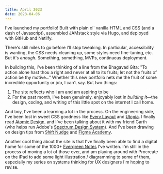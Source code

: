```yaml
---
title: April 2023
date: 2023-04-06
---
```


I've launched my portfolio! Built with plain ol' vanilla HTML and CSS (and a dash of Javascript), assembled JAMstack style via Hugo, and deployed with GitHub and Netlify.

There's still miles to go before I'll stop tweaking. In particular, accessibility is wanting, the CSS needs cleaning up, some styles need fine-tuning, etc. But it's _enough_. Something, something, MVPs, continuous deployment.

In building this, I've been thinking of a line from the Bhagavad Gita: "To action alone hast thou a right and never at all to its fruits; let not the fruits of action be thy motive..." Whether this new portfolio nets me the fruit of some incredible opportunity or job, I can't say. But two things:
 
1. The site reflects who I am and am aspiring to be
2. For the past month, I've been genuinely, enjoyably lost in *building it*—the design, coding, and writing of this little spot on the internet I call home.

And boy, I've been a learning a lot in the process. On the engineering side, I've been lost in sweet CSS goodness like [Every Layout](https://every-layout.dev/) and [Utopia](https://utopia.fyi/). I finally read [Atomic Design](https://atomicdesign.bradfrost.com/), and I've been talking about it with my friend Garth (who helps run Adobe's [Spectrum Design System](https://spectrum.adobe.com/)). And I've been drawing on design tips from [Shift Nudge](https://shiftnudge.com/) and [Figma Academy](https://www.figma.academy/).

Another cool thing about the site is that I've finally been able to find a digital home for some of the 1000+ [Evergreen Notes](https://notes.andymatuschak.org/Evergreen_notes) I've written. I'm still in the process of moving a lot of those over, and am playing around with Procreate on the iPad to add some light illustration / diagramming to some of them, especially my series on systems thinking for UX designers I'm hoping to revise.

<!--
Well, I'm a little over a month into my self-declared "sabbatical" and it's been great. The main update: after years of _wanting_ to do it, my new website is launched! And it's not _just_ a portfolio of my design work. Since one of my strengths is [intellection](https://www.gallup.com/cliftonstrengths/en/252284/intellection-theme.aspx#:~:text=People%20exceptionally%20talented%20in%20the,Intellection%2C%20are%20strongest%20in%20them.)—I have over 1000 [Evergreen Notes](https://notes.andymatuschak.org/Evergreen_notes), many on design topics, stored in my personal [Obsidian](https://obsidian.md/) vault—I wanted this website to be a place to share my knowledge, make my knowledge visible, [think in public](https://tomcritchlow.com/2020/07/23/thinking-in-public/), and grow a [digital garden](https://joelhooks.com/digital-garden/).

I'm still in the process of adding notes, as I'm taking this opportunity to revise my personal thinking for public. And I'm still working to make more robust components for [adding other media](https://maggieappleton.com/garden-history#5-intercropping--content-diversity) and [art direction](https://daverupert.com/2021/01/art-direction-for-static-sites/). But the MVP is _shipped_, as we say. Time to learn and iterate.

It was really fun to be writing code again, jumping between Figma, VS Code, and my browser in tight loops. It's also been to implement some terrific responsive design strategies like [Every Layout](https://every-layout.dev/) and responsive type using [Utopia](https://utopia.fyi/). Man alive, what we can do with layouts on the web now is _incredible_. (I remember having to fiddle with the `float` property to get a simple sidebar layout.)

I've also been playing with AI, mainly ChatGPT and [GitHub Copilot](https://github.com/features/copilot). CoPilot is both incredibly helpful and incredibly annoying—helpful in many of its suggestions, but when it tries to suggest something too early (like when I'm pausing) it really distracts me from what I'm trying to do.

Side project news: I'm **helping my friend** [Garth Braithwaite](https://www.linkedin.com/in/garthdb/)—Senior Engineer at Adobe and founding member of Adobe's [Spectrum Design System](https://spectrum.adobe.com/)—on a _really_ cool project. Can't say anything about it yet, but I'm stoked for when it launches.

And I will say, since declaring this time period a Sabbatical (see my March update), my mental health has really improved. I've spent more time with friends, with the guitar, and with reading good books. Some especially good reads lately include Abby Covert's [How to Make Sense of Any Mess](https://www.howtomakesenseofanymess.com/), Daniel Goleman's [Emotional Intelligence]({{< relref "Emotional Intelligence" >}}), and Emily Wilson's [The Odyssey](https://bookshop.org/p/books/the-odyssey-francis-caulfeild/18217775?ean=9780393356250). Hoping to read more fiction going forward.
-->